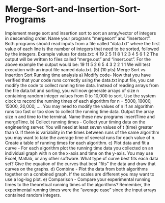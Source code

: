 # Merge-Sort-and-Insertion-Sort-Programs
Implement merge sort and insertion sort to sort an array/vector of integers in descending order. 
Name your programs “mergesort” and “insertsort”. Both programs should read inputs from a file 
called “data.txt” where the first value of each line is the number of integers that need to be sorted, 
followed by the integers.
Example values for data.txt: 
4 19 2 5 11 
8 1 2 3 4 5 6 1 2 
The output will be written to files called “merge.out” and “insert.out”. 
For the above example the output would be: 
19 11 5 2
6 5 4 3 2 2 1 1
We will test execution with an input file named data.txt.
(5) (10 pts)
Merge Sort vs Insertion Sort Running time analysis 
a) Modify code- Now that you have verified that your code runs correctly using the data.txt 
input file, you can modify the code to collect running time data. Instead of reading arrays from 
the file data.txt and sorting, you will now generate arrays of size n containing random integer 
values from 0 to 10,000 to sort. Use the system clock to record the running times of each algorithm 
for n = 5000, 10000, 15000, 20,000, …. You may need to modify the values of n if an algorithm 
runs too fast or too slow to collect the running time data. Output the array size n and time to the 
terminal. Name these new programs insertTime and mergeTime. 
b) Collect running times - Collect your timing data on the engineering server. You will need 
at least seven values of t (time) greater than 0. If there is variability in the times between runs of 
the same algorithm you may want to take the average time of several runs for each value of n. 
Create a table of running times for each algorithm. 
c) Plot data and fit a curve - For each algorithm plot the running time data you collected on 
an individual graph with n on the x-axis and time on the y-axis. You may use Excel, Matlab, or 
any other software. What type of curve best fits each data set? Give the equation of the curves 
that best “fits” the data and draw that curves on the graphs. 
d) Combine - Plot the data from both algorithms together on a combined graph. If the scales 
are different you may want to use a log-log plot. 
e) Comparison - Compare your experimental running times to the theoretical running times 
of the algorithms? Remember, the experimental running times were the “average case” since the 
input arrays contained random integers.
